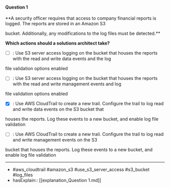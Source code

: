 #### Question  1

**A security officer requires that access to company financial reports is logged. The reports are stored in an Amazon S3

bucket. Additionally, any modifications to the log files must be detected.**

**Which actions should a solutions architect take?**

- [ ] :  Use S3 server access logging on the bucket that houses the reports with the read and write data events and the log

file validation options enabled

- [ ] :  Use S3 server access logging on the bucket that houses the reports with the read and write management events and log

file validation options enabled

- [x] :  Use AWS CloudTrail to create a new trail. Configure the trail to log read and write data events on the S3 bucket that

houses the reports. Log these events to a new bucket, and enable log file validation

- [ ] :  Use AWS CloudTrail to create a new trail. Configure the trail to log read and write management events on the S3

bucket that houses the reports. Log these events to a new bucket, and enable log file validation

----

- #aws_cloudtrail #amazon_s3 #use_s3_server_access #s3_bucket #log_files
- hasExplain:: [[explanation_Question  1.md]]
